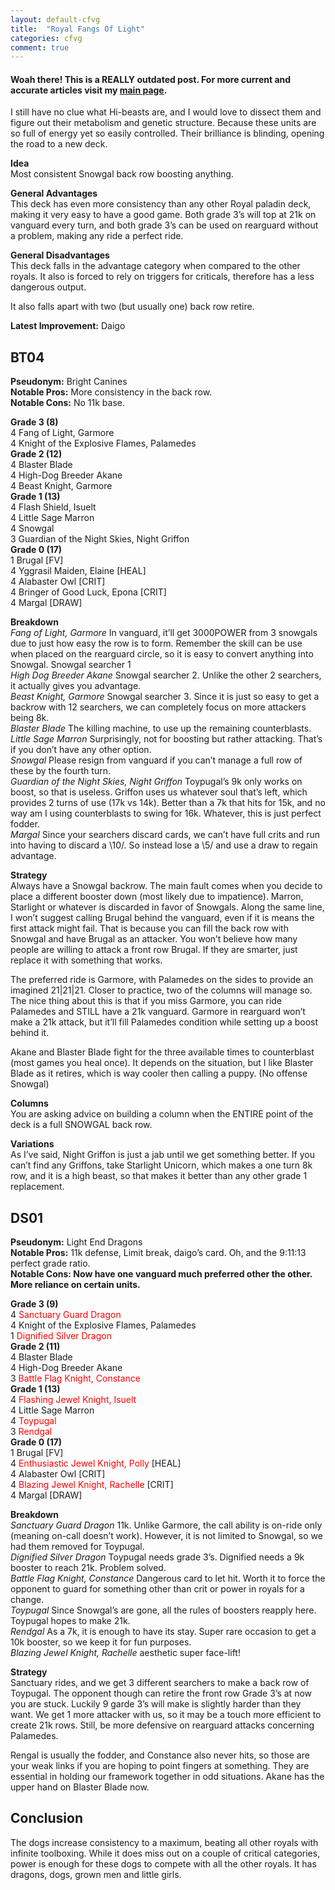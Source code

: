 ```yaml
---
layout: default-cfvg
title:  "Royal Fangs Of Light"
categories: cfvg
comment: true
---
```


#### Woah there! This is a REALLY outdated post. For more current and accurate articles visit my [main page](/cfvg).

<p>I still have no clue what Hi-beasts are, and I would love to dissect them and figure out their metabolism and genetic structure. Because these units are so full of energy yet so easily controlled. Their brilliance is blinding, opening the road to a new deck.</p>
<p><strong>Idea</strong><br />
Most consistent Snowgal back row boosting anything.</p>
<p><strong>General Advantages<br />
</strong>This deck has even more consistency than any other Royal paladin deck, making it very easy to have a good game. Both grade 3&#8217;s will top at 21k on vanguard every turn, and both grade 3&#8217;s can be used on rearguard without a problem, making any ride a perfect ride.</p><!-- more -->
<p><strong>General Disadvantages</strong><br />
This deck falls in the advantage category when compared to the other royals. It also is forced to rely on triggers for criticals, therefore has a less dangerous output.</p>
<p>It also falls apart with two (but usually one) back row retire.</p>
<p><strong>Latest Improvement:</strong> Daigo</p>
<h2>BT04</h2>
<p><strong>Pseudonym:</strong> Bright Canines<br />
<strong>Notable Pros:</strong> More consistency in the back row.<br />
<strong>Notable Cons:</strong> No 11k base.</p>
<p><strong>Grade 3 (8)</strong><br />
4 Fang of Light, Garmore<br />
4 Knight of the Explosive Flames, Palamedes<br />
<strong>Grade 2 (12)</strong><br />
4 Blaster Blade<br />
4 High-Dog Breeder Akane<br />
4 Beast Knight, Garmore<br />
<strong>Grade 1 (13)</strong><br />
4 Flash Shield, Isuelt<br />
4 Little Sage Marron<br />
4 Snowgal<br />
3 Guardian of the Night Skies, Night Griffon<br />
<strong>Grade 0 (17)</strong><br />
1 Brugal [FV]<br />
4 Yggrasil Maiden, Elaine [HEAL]<br />
4 Alabaster Owl [CRIT]<br />
4 Bringer of Good Luck, Epona [CRIT]<br />
4 Margal [DRAW]</p>
<p><strong>Breakdown</strong><br />
<em>Fang of Light, Garmore</em> In vanguard, it&#8217;ll get 3000POWER from 3 snowgals due to just how easy the row is to form. Remember the skill can be use when placed on the rearguard circle, so it is easy to convert anything into Snowgal. Snowgal searcher 1<br />
<em>High Dog Breeder Akane</em> Snowgal searcher 2. Unlike the other 2 searchers, it actually gives you advantage.<br />
<em>Beast Knight, Garmore</em> Snowgal searcher 3. Since it is just so easy to get a backrow with 12 searchers, we can completely focus on more attackers being 8k.<br />
<em>Blaster Blade</em> The killing machine, to use up the remaining counterblasts.<br />
<em>Little Sage Marron</em> Surprisingly, not for boosting but rather attacking. That&#8217;s if you don&#8217;t have any other option.<br />
<em>Snowgal</em> Please resign from vanguard if you can&#8217;t manage a full row of these by the fourth turn.<br />
<em>Guardian of the Night Skies, Night Griffon</em> Toypugal&#8217;s 9k only works on boost, so that is useless. Griffon uses us whatever soul that&#8217;s left, which provides 2 turns of use (17k vs 14k). Better than a 7k that hits for 15k, and no way am I using counterblasts to swing for 16k. Whatever, this is just perfect fodder.<br />
<em>Margal</em> Since your searchers discard cards, we can&#8217;t have full crits and run into having to discard a \10/. So instead lose a \5/ and use a draw to regain advantage.</p>
<p><strong>Strategy</strong><br />
Always have a Snowgal backrow. The main fault comes when you decide to place a different booster down (most likely due to impatience). Marron, Starlight or whatever is discarded in favor of Snowgals. Along the same line, I won&#8217;t suggest calling Brugal behind the vanguard, even if it is means the first attack might fail. That is because you can fill the back row with Snowgal and have Brugal as an attacker. You won&#8217;t believe how many people are willing to attack a front row Brugal. If they are smarter, just replace it with something that works.</p>
<p>The preferred ride is Garmore, with Palamedes on the sides to provide an imagined 21|21|21. Closer to practice, two of the columns will manage so. The nice thing about this is that if you miss Garmore, you can ride Palamedes and STILL have a 21k vanguard. Garmore in rearguard won&#8217;t make a 21k attack, but it&#8217;ll fill Palamedes condition while setting up a boost behind it.</p>
<p>Akane and Blaster Blade fight for the three available times to counterblast (most games you heal once). It depends on the situation, but I like Blaster Blade as it retires, which is way cooler then calling a puppy. (No offense Snowgal)</p>
<p><strong>Columns</strong><br />
You are asking advice on building a column when the ENTIRE point of the deck is a full SNOWGAL back row.</p>
<p><strong>Variations</strong><br />
As I&#8217;ve said, Night Griffon is just a jab until we get something better. If you can&#8217;t find any Griffons, take Starlight Unicorn, which makes a one turn 8k row, and it is a high beast, so that makes it better than any other grade 1 replacement.</p>
<p><a name="DS01"></a></p>
<h2>DS01</h2>
<p><strong>Pseudonym:</strong> Light End Dragons<br />
<strong>Notable Pros:</strong> 11k defense, Limit break, daigo&#8217;s card. Oh, and the 9:11:13 perfect grade ratio.<br />
<strong>Notable Cons: Now have one vanguard much preferred other the other. More reliance on certain units.</strong></p>
<p><strong>Grade 3 (9)</strong><br />
4 <span style="color:#ff0000;">Sanctuary Guard Dragon</span><br />
4 Knight of the Explosive Flames, Palamedes<br />
1 <span style="color:#ff0000;">Dignified Silver Dragon</span><br />
<strong>Grade 2 (11)</strong><br />
4 Blaster Blade<br />
4 High-Dog Breeder Akane<br />
3 <span style="color:#ff0000;">Battle Flag Knight, Constance</span><br />
<strong>Grade 1 (13)</strong><br />
4 <span style="color:#ff0000;">Flashing Jewel Knight, Isuelt</span><br />
4 Little Sage Marron<br />
4 <span style="color:#ff0000;">Toypugal</span><br />
3 <span style="color:#ff0000;">Rendgal</span><br />
<strong>Grade 0 (17)</strong><br />
1 Brugal [FV]<br />
4 <span style="color:#ff0000;">Enthusiastic Jewel Knight, Polly</span> [HEAL]<br />
4 Alabaster Owl [CRIT]<br />
4 <span style="color:#ff0000;">Blazing Jewel Knight, Rachelle</span> [CRIT]<br />
4 Margal [DRAW]</p>
<p><strong>Breakdown</strong><br />
<em>Sanctuary Guard Dragon</em> 11k. Unlike Garmore, the call ability is on-ride only (meaning on-call doesn&#8217;t work). However, it is not limited to Snowgal, so we had them removed for Toypugal.<br />
<em>Dignified Silver Dragon</em> Toypugal needs grade 3&#8217;s. Dignified needs a 9k booster to reach 21k. Problem solved.<br />
<em>Battle Flag Knight, Constance</em> Dangerous card to let hit. Worth it to force the opponent to guard for something other than crit or power in royals for a change.<br />
<em>Toypugal</em> Since Snowgal&#8217;s are gone, all the rules of boosters reapply here. Toypugal hopes to make 21k.<br />
<em>Rendgal</em> As a 7k, it is enough to have its stay. Super rare occasion to get a 10k booster, so we keep it for fun purposes.<br />
<em>Blazing Jewel Knight, Rachelle</em> aesthetic super face-lift!</p>
<p><strong>Strategy</strong><br />
Sanctuary rides, and we get 3 different searchers to make a back row of Toypugal. The opponent though can retire the front row Grade 3&#8217;s at now you are stuck. Luckily 9 garde 3&#8217;s will make is slightly harder than they want. We get 1 more attacker with us, so it may be a touch more efficient to create 21k rows. Still, be more defensive on rearguard attacks concerning Palamedes.</p>
<p>Rengal is usually the fodder, and Constance also never hits, so those are your weak links if you are hoping to point fingers at something. They are essential in holding our framework together in odd situations. Akane has the upper hand on Blaster Blade now.</p>
<h2>Conclusion</h2>
<p>The dogs increase consistency to a maximum, beating all other royals with infinite toolboxing. While it does miss out on a couple of critical categories, power is enough for these dogs to compete with all the other royals. It has dragons, dogs, grown men and little girls.<i class="fa fa-stop"></i></p>
